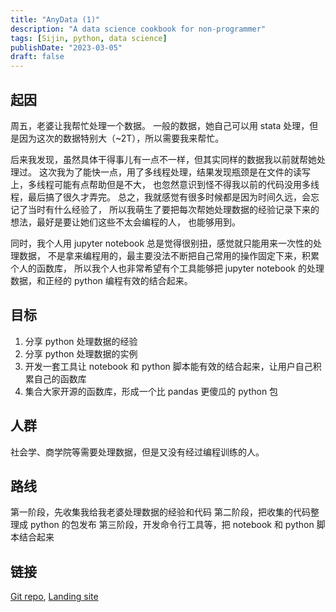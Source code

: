 ```yaml
---
title: "AnyData (1)"
description: "A data science cookbook for non-programmer"
tags: [Sijin, python, data science]
publishDate: "2023-03-05"
draft: false
---
```


## 起因

周五，老婆让我帮忙处理一个数据。
一般的数据，她自己可以用 stata 处理，但是因为这次的数据特别大（~2T），所以需要我来帮忙。

后来我发现，虽然具体干得事儿有一点不一样，但其实同样的数据我以前就帮她处理过。
这次我为了能快一点，用了多线程处理，结果发现瓶颈是在文件的读写上，多线程可能有点帮助但是不大，
也忽然意识到怪不得我以前的代码没用多线程，最后搞了很久才弄完。
总之，我就感觉有很多时候都是因为时间久远，会忘记了当时有什么经验了，
所以我萌生了要把每次帮她处理数据的经验记录下来的想法，最好是要让她们这些不太会编程的人，
也能够用到。

同时，我个人用 jupyter notebook 总是觉得很别扭，感觉就只能用来一次性的处理数据，
不是拿来编程用的，最主要没法不断把自己常用的操作固定下来，积累个人的函数库，
所以我个人也非常希望有个工具能够把 jupyter notebook 的处理数据，和正经的 python 编程有效的结合起来。

## 目标

1. 分享 python 处理数据的经验
2. 分享 python 处理数据的实例
3. 开发一套工具让 notebook 和 python 脚本能有效的结合起来，让用户自己积累自己的函数库
4. 集合大家开源的函数库，形成一个比 pandas 更傻瓜的 python 包

## 人群

社会学、商学院等需要处理数据，但是又没有经过编程训练的人。

## 路线

第一阶段，先收集我给我老婆处理数据的经验和代码
第二阶段，把收集的代码整理成 python 的包发布
第三阶段，开发命令行工具等，把 notebook 和 python 脚本结合起来

## 链接

[Git repo](https://github.com/sijintech/AnyData),
[Landing site](https://anydata.sijintech.com/)
